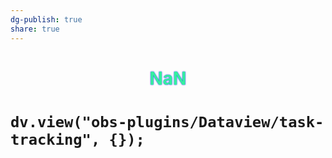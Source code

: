 ```yaml
---
dg-publish: true
share: true
---
```


 <h1><div style='text-align: center; '><span style='text-shadow: 0px 0px 2px #0000ff; color: #35f09f'>NaN</span></div><h1>

```dataviewjs
dv.view("obs-plugins/Dataview/task-tracking", {});
```